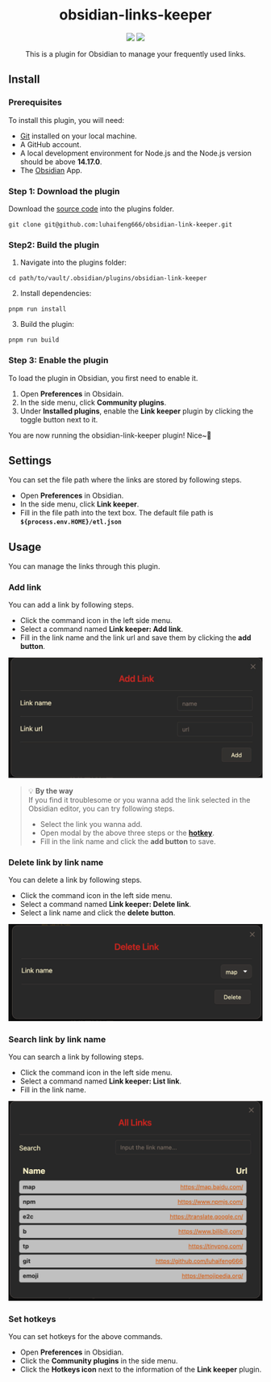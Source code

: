 <h1 align="center"> obsidian-links-keeper </h1>

<p align="center">
  <img src="https://img.shields.io/badge/links--keeper-v0.1.0-yellow">
  <img src="https://img.shields.io/badge/node-v14.17.0%2B-green">
</p>

<p align="center"> This is a plugin for Obsidian to manage your frequently used links. </p>


## Install

### Prerequisites

To install this plugin, you will need:

- [Git](https://git-scm.com/) installed on your local machine.
- A GitHub account.
- A local development environment for Node.js and the Node.js version should be above **14.17.0**.
- The [Obsidian](https://obsidian.md/) App.

### Step 1: Download the plugin

Download the [source code](https://github.com/luhaifeng666/obsidian-link-keeper) into the plugins folder.

```
git clone git@github.com:luhaifeng666/obsidian-link-keeper.git
```

### Step2: Build the plugin

1. Navigate into the plugins folder:

```
cd path/to/vault/.obsidian/plugins/obsidian-link-keeper
```

2. Install dependencies:

```
pnpm run install
```

3. Build the plugin:

```
pnpm run build
```

### Step 3: Enable the plugin

To load the plugin in Obsidian, you first need to enable it.

1. Open **Preferences** in Obsidain.
2. In the side menu, click **Community plugins**.
3. Under **Installed plugins**, enable the **Link keeper** plugin by clicking the toggle button next to it.

You are now running the obsidian-link-keeper plugin! Nice~🎉

## Settings

You can set the file path where the links are stored by following steps.

- Open **Preferences** in Obsidian.
- In the side menu, click **Link keeper**.
- Fill in the file path into the text box. The default file path is **`${process.env.HOME}/etl.json`**

## Usage

You can manage the links through this plugin.

### Add link

You can add a link by following steps.

- Click the command icon in the left side menu.
- Select a command named **Link keeper: Add link**.
- Fill in the link name and the link url and save them by clicking the **add button**.

![add-link](./images/add.jpg)

> 💡 **By the way** <br>
> If you find it troublesome or you wanna add the link selected in the Obsidian editor, you can try following steps.
>
> - Select the link you wanna add.
> - Open modal by the above three steps or the [**hotkey**](#set-hotkeys).
> - Fill in the link name and click the **add button** to save.

### Delete link by link name

You can delete a link by following steps.

- Click the command icon in the left side menu.
- Select a command named **Link keeper: Delete link**.
- Select a link name and click the **delete button**.

![add-link](./images/delete.png)

### Search link by link name

You can search a link by following steps.

- Click the command icon in the left side menu.
- Select a command named **Link keeper: List link**.
- Fill in the link name.

![add-link](./images/search.png)

### Set hotkeys

You can set hotkeys for the above commands.

- Open **Preferences** in Obsidian.
- Click the **Community plugins** in the side menu.
- Click the **Hotkeys icon** next to the information of the **Link keeper** plugin.

